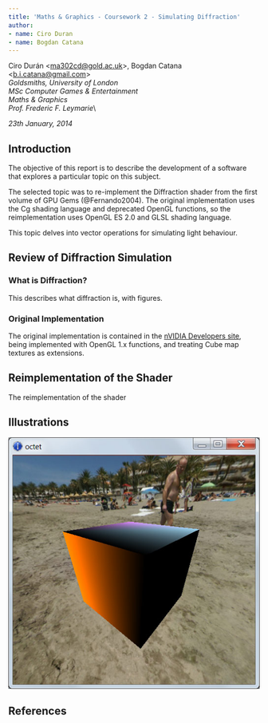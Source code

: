 ```yaml
---
title: 'Maths & Graphics - Coursework 2 - Simulating Diffraction'
author:
- name: Ciro Duran
- name: Bogdan Catana
---
```


Ciro Durán &lt;<ma302cd@gold.ac.uk>&gt;, Bogdan Catana &lt;<b.i.catana@gmail.com>&gt;\
*Goldsmiths, University of London*\
*MSc Computer Games & Entertainment*\
*Maths & Graphics*\
*Prof. Frederic F. Leymarie*\

*23th January, 2014*

## Introduction

The objective of this report is to describe the development of a software that explores a particular topic on this subject.

The selected topic was to re-implement the Diffraction shader from the first volume of GPU Gems (@Fernando2004). The original implementation uses the Cg shading language and deprecated OpenGL functions, so the reimplementation uses OpenGL ES 2.0 and GLSL shading language.

This topic delves into vector operations for simulating light behaviour.

## Review of Diffraction Simulation

### What is Diffraction?

This describes what diffraction is, with figures. 

### Original Implementation

The original implementation is contained in the [nVIDIA Developers site](http://www.nvidia.com/object/gpu_gems_cd.html), being implemented with OpenGL 1.x functions, and treating Cube map textures as extensions.

## Reimplementation of the Shader

The reimplementation of the shader 

## Illustrations

![Diffraction screenshot example](diffraction2.jpg "Diffraction screenshot example")

## References
